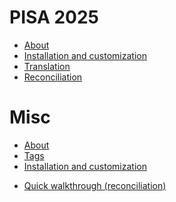 <!-- # Contents -->

# PISA 2025
+ [About](about.md)
+ [Installation and customization](tec-cb-ome-ins.md)
+ [Translation](translation/index.md)
+ [Reconciliation](reconciliation/)

# Misc
+ [About](about.md)
+ [Tags](tags)
+ [Installation and customization](tec-cb-ome-ins.md)

<!-- 
# Translation
+ [Translation (one page)](tec-cb-ome-tra.md)
+ [Translation (navigation)](translation/index.md)

# Reconciliation
+ [Reconciliation (one page)](tec-cb-ome-rec.md) -->
<!-- + [Reconciliation (navigation)](reconciliation/.md) -->
+ [Quick walkthrough (reconciliation)](tec-cb-ome-wlk-thr.md)

